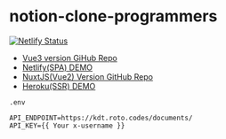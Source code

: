 # notion-clone-programmers

[![Netlify Status](https://api.netlify.com/api/v1/badges/6f009f05-76d6-471f-ba89-65b7e4432499/deploy-status)](https://app.netlify.com/sites/naughty-bhabha-d7e04d/deploys)

- [Vue3 version GiHub Repo](https://github.com/Leon-Miller/notion-clone-programmers)
- [Netlify(SPA) DEMO](https://naughty-bhabha-d7e04d.netlify.app)
- [NuxtJS(Vue2) Version GitHub Repo](https://github.com/Leon-Miller/notion-clone-programmers-nuxt)
- [Heroku(SSR) DEMO](https://leon-notion-app.herokuapp.com)

`.env`

```plaintext
API_ENDPOINT=https://kdt.roto.codes/documents/
API_KEY={{ Your x-username }}
```
